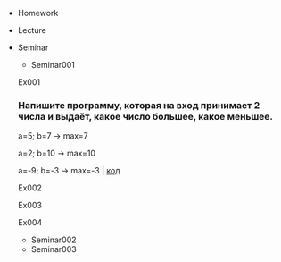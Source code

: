  - Homework
 - Lecture
 - Seminar
   - Seminar001

    Ex001
    ### Напишите программу, которая на вход принимает 2 числа и выдаёт, какое число большее, какое меньшее.
    a=5; b=7 -> max=7

    a=2; b=10 -> max=10

    a=-9; b=-3 -> max=-3 | [код](Seminar/Seminar001/Ex001/Program.cs)

    Ex002

    Ex003

    Ex004

   - Seminar002
   - Seminar003